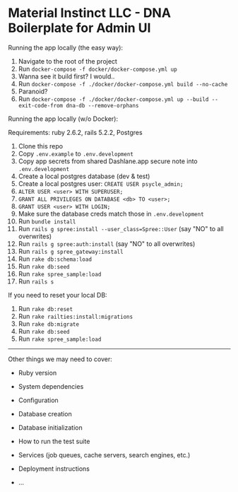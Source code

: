 # Material Instinct LLC - DNA Boilerplate for Admin UI

Running the app locally (the easy way):

1. Navigate to the root of the project
1. Run `docker-compose -f docker/docker-compose.yml up`
1. Wanna see it build first? I would.. 
1. Run `docker-compose -f ./docker/docker-compose.yml build --no-cache`
1. Paranoid?
1. Run `docker-compose -f ./docker/docker-compose.yml up --build --exit-code-from dna-db --remove-orphans`

Running the app locally (w/o Docker):

Requirements: ruby 2.6.2, rails 5.2.2, Postgres

1. Clone this repo
1. Copy `.env.example` to `.env.development`
1. Copy app secrets from shared Dashlane.app secure note into `.env.development`
1. Create a local postgres database (dev & test)
1. Create a local postgres user: `CREATE USER psycle_admin;`
1. `ALTER USER <user> WITH SUPERUSER;`
1. `GRANT ALL PRIVILEGES ON DATABASE <db> TO <user>;`
1. `GRANT USER <user> WITH LOGIN;`
1. Make sure the database creds match those in `.env.development`
1. Run `bundle install`
1. Run `rails g spree:install --user_class=Spree::User` (say "NO" to all overwrites)
1. Run `rails g spree:auth:install` (say "NO" to all overwrites)
1. Run `rails g spree_gateway:install`
1. Run `rake db:schema:load`
1. Run `rake db:seed`
1. Run `rake spree_sample:load`
1. Run `rails s`

If you need to reset your local DB:

1. Run `rake db:reset`
1. Run `rake railties:install:migrations`
1. Run `rake db:migrate`
1. Run `rake db:seed`
1. Run `rake spree_sample:load`

---

Other things we may need to cover:

* Ruby version

* System dependencies

* Configuration

* Database creation

* Database initialization

* How to run the test suite

* Services (job queues, cache servers, search engines, etc.)

* Deployment instructions

* ...
